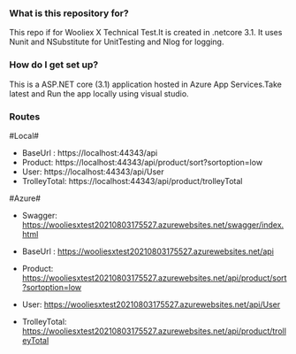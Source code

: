 ### What is this repository for? ###
This repo if for Wooliex X Technical Test.It is created in .netcore 3.1. It uses Nunit and NSubstitute for UnitTesting and Nlog for logging.

### How do I get set up? ###
This is a ASP.NET core (3.1) application hosted in Azure App Services.Take latest and Run the app locally using visual studio.


### Routes ###
#Local#
* BaseUrl : https://localhost:44343/api
* Product: https://localhost:44343/api/product/sort?sortoption=low
* User: https://localhost:44343/api/User
* TrolleyTotal: https://localhost:44343/api/product/trolleyTotal

#Azure#
* Swagger: https://wooliesxtest20210803175527.azurewebsites.net/swagger/index.html

* BaseUrl : https://wooliesxtest20210803175527.azurewebsites.net/api
* Product: https://wooliesxtest20210803175527.azurewebsites.net/api/product/sort?sortoption=low
* User: https://wooliesxtest20210803175527.azurewebsites.net/api/User
* TrolleyTotal: https://wooliesxtest20210803175527.azurewebsites.net/api/product/trolleyTotal 